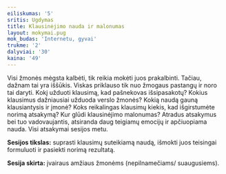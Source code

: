 ```yaml
---
eiliskumas: '5'
sritis: Ugdymas
title: Klausinėjimo nauda ir malonumas
layout: mokymai.pug
mok_budas: 'Internetu, gyvai'
trukme: '2'
dalyviai: '30'
kaina: '49'
---
```

Visi žmonės mėgsta kalbėti, tik reikia mokėti juos prakalbinti. Tačiau, dažnam tai yra iššūkis. Viskas priklauso tik nuo žmogaus pastangų ir noro tai daryti. Kokį užduoti klausimą, kad pašnekovas išsipasakotų? Kokius klausimus dažniausiai užduoda verslo žmonės? Kokią naudą gauną klausiantysis ir įmonė? Koks reikalingas klausimų kiekis, kad išgirstumėte norimą atsakymą? Kur glūdi klausinėjimo malonumas? Atradus atsakymus bei tuo vadovaujantis, atsiranda daug teigiamų emocijų ir apčiuopiama nauda. Visi atsakymai sesijos metu.

**Sesijos tikslas:** suprasti klausimų suteikiamą naudą, išmokti juos teisingai formuluoti ir pasiekti norimą rezultatą.

**Sesija skirta:** įvairaus amžiaus žmonėms (nepilnamečiams/ suaugusiems).
